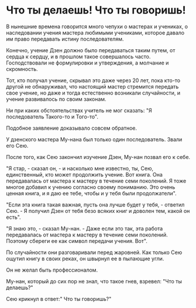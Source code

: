 # Что ты делаешь! Что ты говоришь!

В нынешние времена говорится много чепухи о мастерах и учениках, о наследовании учения мастера любимыми учениками, которое давало им право передавать истину последователям.

Конечно, учение Дзен должно было передаваться таким путем, от сердца к сердцу, и в прошлом такое совершалось часто. Господствовали не формулировки и утверждения, а молчание и скромность.

Тот, кто получал учение, скрывал это даже через 20 лет, пока кто-то другой не обнаруживал, что настоящий мастер стремится передать свое учение, но даже и тогда естественно возникали случайности, и учение развивалось по своим законам.

Ни при каких обстоятельствах учитель не мог сказать: "Я последователь Такого-то и Того-то".

Подобное заявление доказывало совсем обратное.

У дзенского мастера Му-нана был только один последователь. Звали его Сею.

После того, как Сею закончил изучение Дзен, Му-нан позвал его к себе.

"Я стар, - сказал он, - и насколько мне известно, ты, Сею, единственный, кто может продолжить учение. Вот книга. Она передавалась от мастера к мастеру в течение семи поколений. Я тоже многое добавил к учению согласно своему пониманию. Это очень ценная книга, и я даю ее тебе, чтобы и у тебя были продолжатели".

"Если эта книга такая важная, пусть она лучше будет у тебя, - ответил Сею. - Я получил Дзен от тебя безо всяких книг и доволен тем, какой он есть".

"Я знаю это, - сказал Му-нан. - Даже если это так, эта работа передавалась от мастера к мастеру в течение семи поколений. Поэтому сбереги ее как символ передачи учения. Вот".

По случайности они разговаривали перед жаровней. Как только Сею ощутил книгу в своих реках, он швырнул ее в пылающие угли.

Он не желал быть профессионалом.

Му-нан, который до сих пор не знал, что такое гнев, взревел: "Что ты делаешь?"

Сею крикнул в ответ:" Что ты говоришь?"
